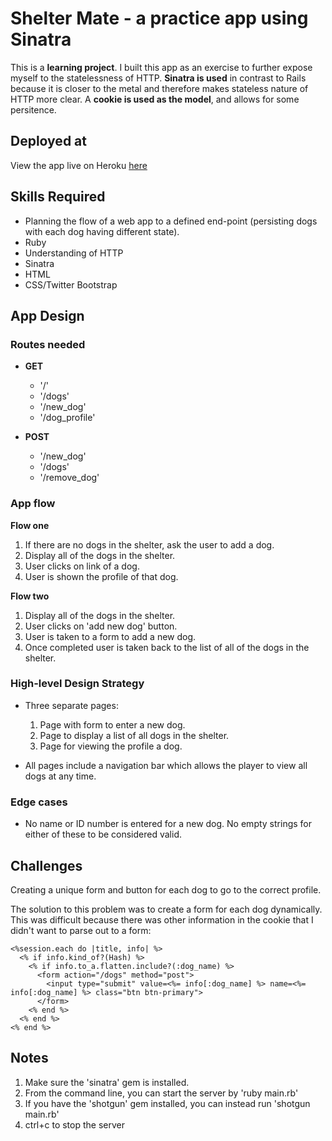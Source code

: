 # Shelter Mate - a practice app using Sinatra

This is a **learning project**. I built this app as an exercise to further expose myself to the statelessness of HTTP. **Sinatra is used** in contrast to Rails because it is closer to the metal and therefore makes stateless nature of HTTP more clear. A **cookie is used as the model**, and allows for some persitence.

## Deployed at

View the app live on Heroku [here](/)

## Skills Required

- Planning the flow of a web app to a defined end-point (persisting dogs with each dog having different state).
- Ruby
- Understanding of HTTP
- Sinatra
- HTML
- CSS/Twitter Bootstrap

## App Design

### Routes needed

- **GET**
  - '/'
  - '/dogs'
  - '/new_dog'
  - '/dog_profile'

- **POST**
  - '/new_dog'
  - '/dogs'
  - '/remove_dog'

### App flow

**Flow one**

1. If there are no dogs in the shelter, ask the user to add a dog.
2. Display all of the dogs in the shelter.
3. User clicks on link of a dog.
4. User is shown the profile of that dog.

**Flow two**

1. Display all of the dogs in the shelter.
2. User clicks on 'add new dog' button.
3. User is taken to a form to add a new dog.
4. Once completed user is taken back to the list of all of the dogs in the shelter.

### High-level Design Strategy

- Three separate pages:
  1. Page with form to enter a new dog.
  2. Page to display a list of all dogs in the shelter.
  3. Page for viewing the profile a dog.

- All pages include a navigation bar which allows the player to view all dogs at any time.

### Edge cases

- No name or ID number is entered for a new dog. No empty strings for either of these to be considered valid.

## Challenges

Creating a unique form and button for each dog to go to the correct profile.

The solution to this problem was to create a form for each dog dynamically. This was difficult because there was other information in the cookie that I didn't want to parse out to a form:

``` erb
<%session.each do |title, info| %>
  <% if info.kind_of?(Hash) %>
    <% if info.to_a.flatten.include?(:dog_name) %>
      <form action="/dogs" method="post">
        <input type="submit" value=<%= info[:dog_name] %> name=<%= info[:dog_name] %> class="btn btn-primary">
      </form>
    <% end %>
  <% end %>
<% end %>
```

## Notes

  1. Make sure the 'sinatra' gem is installed.
  2. From the command line, you can start the server by 'ruby main.rb'
  3. If you have the 'shotgun' gem installed, you can instead run 'shotgun main.rb'
  4. ctrl+c to stop the server
